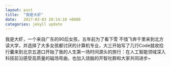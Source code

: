```yaml
---
layout: post
title:  "我是大虾"
date:   2017-03-03 20:14:10 +0800
categories: jekyll update
---
```

我是大虾，一个来自广东的90后女孩，五年前为了看下雪 不惜飞奔千里来到北方读大学，并选择了大多女孩都讨厌的计算机专业，大三开始写了几行Code就收拾行囊来到北京五道口开始了我的人生第一场时间源头的旅行：在人工智能领域深入科技前沿感受高质量的磁场弯曲，也加入烧脑的开智社群和大家共同进步~
